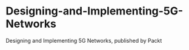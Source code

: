 # Designing-and-Implementing-5G-Networks
Designing and Implementing 5G Networks, published by Packt

